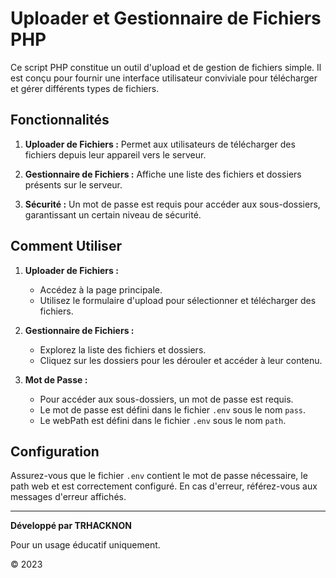 # Uploader et Gestionnaire de Fichiers PHP

Ce script PHP constitue un outil d'upload et de gestion de fichiers simple. Il est conçu pour fournir une interface utilisateur conviviale pour télécharger et gérer différents types de fichiers.

## Fonctionnalités

1. **Uploader de Fichiers :** Permet aux utilisateurs de télécharger des fichiers depuis leur appareil vers le serveur.

2. **Gestionnaire de Fichiers :** Affiche une liste des fichiers et dossiers présents sur le serveur.

3. **Sécurité :** Un mot de passe est requis pour accéder aux sous-dossiers, garantissant un certain niveau de sécurité.

## Comment Utiliser

1. **Uploader de Fichiers :** 

   - Accédez à la page principale.
   - Utilisez le formulaire d'upload pour sélectionner et télécharger des fichiers.

2. **Gestionnaire de Fichiers :**

   - Explorez la liste des fichiers et dossiers.
   - Cliquez sur les dossiers pour les dérouler et accéder à leur contenu.

3. **Mot de Passe :**

   - Pour accéder aux sous-dossiers, un mot de passe est requis.
   - Le mot de passe est défini dans le fichier `.env` sous le nom `pass`.
   - Le webPath est défini dans le fichier `.env` sous le nom `path`.

## Configuration

Assurez-vous que le fichier `.env` contient le mot de passe nécessaire, le path web et est correctement configuré. En cas d'erreur, référez-vous aux messages d'erreur affichés.

---

**Développé par TRHACKNON**

Pour un usage éducatif uniquement.

&copy; 2023
